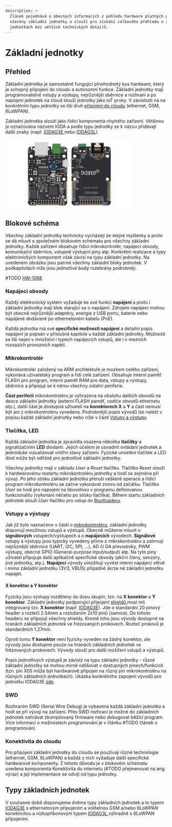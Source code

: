 ```yaml
---
description: >-
  Článek pojednává o obecných informacích z pohledu hardware platných pro
  všechny základní jednotky a slouží pro získání celkového přehledu o základních
  jednotkách bez větších technických detailů.
---
```


# Základní jednotky

## Přehled

Základní jednotka je samostatně fungující plnohodnotý kus hardware, který je schopný připojení do cloudu a autonomní funkce. Základní jednotky mají programovatelné vstupy a výstupy, nejrůznější sběrnice a rozhraní a po napojení jednotek na cloud slouží jednotky jako IoT prvky. V závislosti na na konkrétním typu jednotky se liší druh [připojení do cloudu](../../konektivita/) \(ethernet, GSM,  6LoWPAN\). 

Základní jednotka slouží jako řídicí komponenta chytrého zařízení. Většinou je označována názvem IODA a podle typu jednotky se k názvu přidávají další znaky \(např. [IODAG3E ](iodag3e/)nebo [IODAG3L](iodag3l.md)\). 

![Z&#xE1;kladn&#xED; jednotka typu IODAG3E s ethernetov&#xFD;m p&#x159;ipojen&#xED;m.](../../../.gitbook/assets/maly_ioda.png)

## Blokové schéma

Všechny základní jednotky technicky vycházejí ze stejné myšlenky a proto se dá mluvit o společném blokovém schématu pro všechny základní jednotky. Každé zařízení obsahuje řídicí mikrokontrolér, napájecí obvody, komunikační sběrnice, vstupně výstupní piny atp. Konkrétní realizace a typy elektronických komponent však závisí na typu základní jednotky. Na uvedeném obrázku jsou patrné všechny základní bloky jednotek. V podkapitolách níže jsou jednotlivé body rozebrány podrobněji.

\#TODO  [HW-1068](https://youtrack.byzance.cz/youtrack/issue/HW-1068)



### Napájecí obvody

Každý elektronický systém vyžaduje ke své funkci **napájení** a proto i základní jednotky mají blok starající se o napájení. Zdrojem napájení mohou být obecně nejrůznější adaptéry, energie z USB portu, baterie nebo napájené dodávané po ethernetovém kabelu \(PoE\).

Každá jednotka má své **specifické možnosti napájení** a detailní popis napájení je popsán v příslušné kapitole u každé základní jednotky. Možnosti se liší nejen v  množství i typech napájecích vstupů, ale i v mezních rozsazích provozních napětí.

### Mikrokontrolér

Mikrokontrolér založený na ARM architektuře je mozkem celého zařízení, vykonává uživatelský program a řídí celé zařízení. Obsahuje interní paměť FLASH pro program, interní paměť RAM pro data, vstupy a výstupy, sběrnice a připojují se k němu všechny ostatní periferie.

**Část periferií** mikrokontroléru je vyhrazena na obsluhu dalších obvodů na desce základní jednotky \(externí FLASH paměť, vodiče obvodů ethernetu atp.\), další část je dostupná uživateli na **konektorech X** a **Y** a část nemusí být ani z mikrokontroléru vyvedena. Podrobnější popis vývodů lze nalézt v popisu každé základní jednotky nebo níže v části [Vstupy a výstupy](./#vstupy-a-vystupy).

### Tlačítka, LED

Každá základní jednotka je zpravidla osazena několika **tlačítky** a signalizačními **LED** diodami. Jejich účelem je usnadnit ovládaní jednotek a jednoduše vizualizovat vnitřní stavy zařízení. Fyzické umístění tlačítek a LED diod může být odlišné pro jednotlivé základní jednotky.

Všechny jednotky mají v základu _User_  a _Reset_ tlačítko. Tlačítko _Reset_ slouží k hardwarovému restartu mikrokontroléru jednotky a hodí se zejména při vývoji. Po jeho stisku základní jednotka přeruší veškeré operace a řídicí program mikrokontroléru se začne vykonávat znovu od začátku. Tlačítko _User_ se hodí pro napojení na libovolnou v programu definovanou funkcionalitu \(vykonání něčeho po stisku tlačítka\). Během startu základních jednotek slouží _User_ tlačítko pro vstup do [Bootloaderu](../../architektura-fw/bootloader/).

### Vstupy a výstupy

Jak již bylo naznačeno v části o [mikrokontroléru](./#mikrokontroler), základní jednotky disponují množinou vstupů a výstupů. Obecně můžeme mluvit o **signálových** vstupech/výstupech a o **napájecích** vývodech. **Signálové** vstupy a výstupy jsou typicky vyvedeny přímo z mikrokontroléru a zahrnují nejrůznější sběrnice \(UART, I2C, SPI, ...\), AD či DA převodníky, PWM výstupy, obecné GPIO \(General-purpose input/output\) atp. Na tyto piny uživatel připojuje další aplikačně specifické obvody \(akční členy, senzory, jiné jednotky, atp.\). **Napájecí** vývody umožňují vyvést interní napájecí větvě i mimo základní jednotku \(3V3, VBUS\) případně skrze ně základní jednotku napájet. 

#### **X konektor** a **Y konektor**

Fyzicky jsou výstupy rozděleny do dvou skupin, tzn. na **X konektor** a **Y konektor**. Základní jednotky podporující připojení [shieldů ](../rozsirujici-moduly/)musí mít integrovaný tzv. **X konektor** \(např. [IODAG3E](iodag3e/)\). Jde o standardní 20 pinový header s roztečí 2.54mm a rozložením 2x10 pinů \(samice\). Do tohoto headeru se připojují všechny shieldy. Kromě toho jsou vývody dostupné na hranách základních jednotek ve frézovaných prokovech. Rozteč prokovů je standardních 1.27mm.

Oproti tomu **Y konektor** není fyzicky vyveden na žádný konektor, ale vývody jsou dostupné pouze na hranách základních jednotek ve frézovaných prokovech. Vývody slouží pro další rozšíření vstupů a výstupů.

Popis jednotlivých výstupů je závislý na typu základní jednotky - různé základní jednotky se mohou mírně odlišovat v dostupných pinech/funkcích \(tzn. pin X05 může být hardwarově připojen na různý pin mikrokontroléru na různých základních jednotkách\). Ukázka konkrétního zapojení vývodů pro jednotku IODAG3E [zde](iodag3e/rozhrani-a-periferie.md#gpio-a-sbernice).

### SWD

Rozhraním SWD \(Serial Wire Debug\) je vybavena každá základní jednotka a hodí se při vývoji na zařízení. Přes SWD rozhraní je možné do základních jednotek nahrávat zkompilovaný firmware nebo debugovat běžící program. Více informací o možnostech programování je v článku \#TODO článek o programování.

### Konektivita do cloudu

Pro připojení základní jednotky do cloudu se používají různé technologie \(ethernet, GSM,  6LoWPAN\) a každá z nich vyžaduje další specifické hardwarové komponenty. Z tohoto důvodu je v blokovém schématu uvedena komponenta Konektivita do internetu \(\#TODO přejmenovat na ang. výraz\) a její implementace se odvíjí od typu jednotky.

## Typy základních jednotek

V současné době disponujeme dvěma typy základních jednotek a to typem [IODAG3E](iodag3e/) s ethernetovým připojením a volitelnou GSM a/nebo 6LoWPAN konektivitou a nízkopříkonovým typem [IODAG3L ](iodag3l.md)výhradně s 6LoWPAN připojením. 

## 



